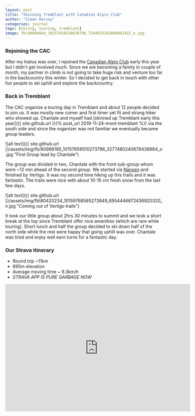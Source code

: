 ```yaml
---
layout: post
title: "Skinning Tremblant with Canadian Alpin Club"
author: "Simon Harvey"
categories: journal
tags: [skiing, touring, tremblant]
image: fb\80604664_10157659510638796_7244025165808402432_o.jpg
---
```


### Rejoining the CAC

After my hiatus was over, I rejoined the [Canadian Alpin Club](http://dev.accmontreal.ca/) early this year but I didn't get involved much.  Since we are becoming a family in couple of month, my partner in climb is not going to take huge risk and venture too far in the backcountry this winter.  So I decided to get back in touch with other fun people to ski uphill and explore the backcountry.

### Back in Tremblant

The CAC organize a touring day in Tremblant and about 12 people decided to join us.  It was mostly new comer and first timer yet fit and strong hiker who showed up.  Chantale and myself had [skinned up Tremblant early this year]({{ site.github.url }}{% post_url 2019-11-24-mont-tremblant %}) via the south side and since the organizer was not familiar we eventually became group leaders.

![alt text]({{ site.github.url }}/assets/img/fb/80988185_10157659510273796_3277480240678436864_o.jpg "First Group lead by Chantale")

The group was divided in two, Chantale with the front sub-group whom were ~12 min ahead of the second group.  We started via [Nansen](https://www.tremblant.ca/things-to-do/activities/alpine-touring) and finished by Vertigo.  It was my second time hiking up this trails and it was fantastic.  The trails were nice with about 10-15 cm fresh snow from the last few days.

![alt text]({{ site.github.url }}/assets/img/fb\80420234_10159768585273849_6954446672436920320_n.jpg "Coming out of Vertigo trails")

It took our little group about 2hrs 30 minutes to summit and we took a short break at the top since Tremblant offer nice amenities (which are rare while touring).  Short lunch and half the group decided to ski down half of the north side while the rest were happy that going uphill was over.  Chantale was tired and enjoy well earn turns for a fantastic day.

### Our Strava itinerary

* Round trip ~11km
* 695m elevation
* Average moving time ~ 9.3km/h
* *STRAVA APP IS PURE GARBAGE NOW*

<iframe height='405' width='590' frameborder='0' allowtransparency='true' scrolling='no' src='https://www.strava.com/activities/2947630392/embed/28a777846bf7e526b6f08b918aa217d936667587'></iframe>
